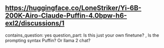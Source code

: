 ## https://huggingface.co/LoneStriker/Yi-6B-200K-Airo-Claude-Puffin-4.0bpw-h6-exl2/discussions/1

contains_question: yes
question_part: Is this just your own finetune? , Is the prompting syntax Puffin? Or llama 2 chat?